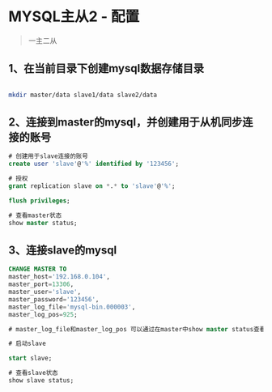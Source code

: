 # MYSQL主从2 - 配置

> 一主二从

## 1、在当前目录下创建mysql数据存储目录

``` bash

mkdir master/data slave1/data slave2/data

```

## 2、连接到master的mysql，并创建用于从机同步连接的账号

``` sql
# 创建用于slave连接的账号
create user 'slave'@'%' identified by '123456';

# 授权
grant replication slave on *.* to 'slave'@'%';

flush privileges;

# 查看master状态
show master status;

```

## 3、连接slave的mysql

```sql
CHANGE MASTER TO 
master_host='192.168.0.104',  
master_port=13306, 
master_user='slave', 
master_password='123456', 
master_log_file='mysql-bin.000003', 
master_log_pos=925;

# master_log_file和master_log_pos 可以通过在master中show master status查看到

# 启动slave

start slave;

# 查看slave状态
show slave status;

```
